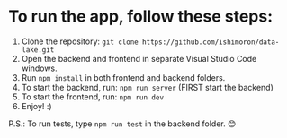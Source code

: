 # To run the app, follow these steps:

1. Clone the repository: `git clone https://github.com/ishimoron/data-lake.git`
2. Open the backend and frontend in separate Visual Studio Code windows.
3. Run `npm install` in both frontend and backend folders.
4. To start the backend, run: `npm run server` (FIRST start the backend)
5. To start the frontend, run: `npm run dev`
6. Enjoy! :)

P.S.: 
To run tests, type `npm run test` in the backend folder. 😊
